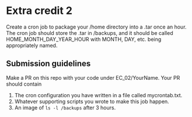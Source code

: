 # Extra credit 2

Create a cron job to package your /home directory into a .tar once an hour. 
The cron  job should store the .tar in /backups, and it should be called HOME_MONTH_DAY_YEAR_HOUR
with MONTH, DAY, etc. being appropriately named.

## Submission guidelines
Make a PR on this repo with your code under EC_02/YourName.
Your PR should contain 
1. The cron configuration you have written in a file called mycrontab.txt.
2. Whatever supporting scripts you wrote to make this job happen.
3. An image of `ls -l /backups` after 3 hours.
